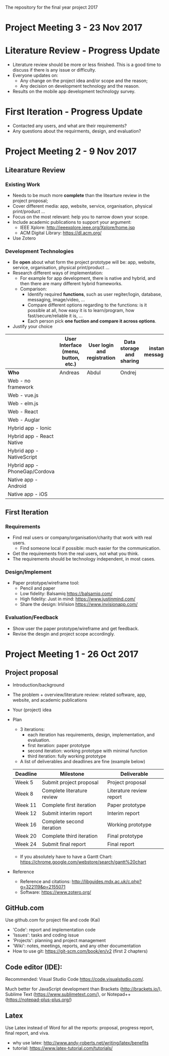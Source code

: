 The repository for the final year project 2017

# Project Meeting 3 - 23 Nov 2017

# Literature Review - Progress Update
- Literature review should be more or less finished. This is a good time to discuss if there is any issue or difficulty.
- Everyone updates on:
  - Any change on the project idea and/or scope and the reason;
  - Any decision on development technology and the reason.
- Results on the mobile app development technology survey.

# First Iteration - Progress Update
- Contacted any users, and what are their requirements?
- Any questions about the requirments, design, and evaluation?

# Project Meeting 2 - 9 Nov 2017

## Litearature Review

### Existing Work
- Needs to be much more **complete** than the litearture review in the project proposal;
- Cover different media: app, website, service, organisation, physical print/product ...
- Focus on the most relevant: help you to narrow down your scope.
- Include academic publications to support your argument: 
  - IEEE Xplore: http://ieeexplore.ieee.org/Xplore/home.jsp
  - ACM Digital Library: https://dl.acm.org/
- Use Zotero

### Development Technologies

- Be **open** about what form the project prototype will be: app, website, service, organisation, physical print/product ...
- Research different ways of implementation:
  - For example for app development, there is native and hybrid, and then there are many different hybrid frameworks. 
  - Comparison: 
    - Identify required **functions**, such as user regiter/login, database, messaging, image/video, ...
    - Compare different options regarding to the functions: is it possible at all, how easy it is to learn/program, how fast/secure/reliable it is, ...
    - Each person pick **one fuction and compare it across options**.
- Justify your choice

| | User Interface (menu, button, etc.) | User login and registration | Data storage and sharing | instant messaging | API (google maps, facebook, etc.) | Camera, GPS, and other hardware|
| ----- | ----- | ----- | ----- | ----- | ---- | ----- |
| **Who** | Andreas | Abdul | Ondrej | | | |
| Web - no framework | | | | | | |
| Web - vue.js | | | | | | |
| Web - elm.js | | | | | | |
| Web - React | | | | | | |
| Web - Auglar | | | | | | |
| Hybrid app - Ionic | | | | | | |
| Hybrid app - React Native | | | | | | |
| Hybrid app - NativeScript | | | | | | |
| Hybrid app - PhoneGap/Cordova | | | | | | |
| Native app - Android | | | | | | | 
| Native app - iOS | | | | | | |



## First Iteration

### Requirements

- Find real users or company/organisation/charity that work with real users.
  - Find someone local if possible: much easier for the communication.
- Get the requirements from the real users, not what you think.
- The requirements should be technology independent, in most cases.

### Design/Implement

- Paper prototype/wireframe tool: 
  - Pencil and paper
  - Low fidelity: Balsamiq https://balsamiq.com/
  - High fidelity: Just in mind: https://www.justinmind.com/
  - Share the design: InVision https://www.invisionapp.com/

### Evaluation/Feedback

- Show user the paper prototype/wireframe and get feedback.
- Revise the desgin and project scope accordingly.

# Project Meeting 1 - 26 Oct 2017

## Project proposal
  - Introduction/background
  - The problem + overview/literature review: related software, app, website, and academic publications
  - Your (project) idea
  - Plan
    - 3 iterations: 
      - each iteration has requirements, design, implementation, and evaluation.
      - first iteration: paper prototype
      - second iteration: working prototype with minimal function
      - third iteration: fully working prototype
    - A list of deliverables and deadlines are fine (example below)
    
    | Deadline | Milestone | Deliverable |
    | ---- | --------- | ----------- |
    | Week 5 | Submit project proposal | Project proposal|
    | Week 8 | Complete literature review | Literature review report|
    | Week 11 | Complete first iteration | Paper prototype|
    | Week 12 | Submit interim report | Interim report|
    | Week 16 | Complete second iteration | Working prototype|
    | Week 20 | Complete third iteration | Final prototype|
    | Week 24 | Submit final report | Final report|
    
    - If you absolutely have to have a Gantt Chart: https://chrome.google.com/webstore/search/gantt%20chart 
  - Reference
    - Reference and citations: http://libguides.mdx.ac.uk/c.php?g=322119&p=2155071
    - Software: https://www.zotero.org/

## GitHub.com
Use github.com for project file and code (Kai)
  - 'Code': report and implementation code
  - 'Issues': tasks and coding issue
  - 'Projects': planning and project management
  - 'Wiki': notes, meetings, reports, and any other documentation
  - How to use git: https://git-scm.com/book/en/v2 (first 2 chapters)

## Code editor (IDE): 
Recommended: Visual Studio Code https://code.visualstudio.com/. 

Much better for JavaScript development than Brackets (http://brackets.io/), Sublime Text (https://www.sublimetext.com/), or Notepad++ (https://notepad-plus-plus.org/)

## Latex
Use Latex instead of Word for all the reports: proposal, progress report, final report, and viva. 
  - why use latex: http://www.andy-roberts.net/writing/latex/benefits
  - tutorial: https://www.latex-tutorial.com/tutorials/
